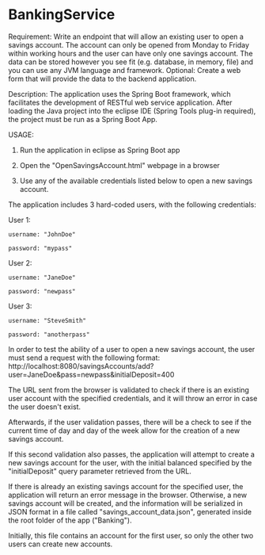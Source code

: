 # BankingService

Requirement:
Write an endpoint that will allow an existing user to open a savings account. The account can only be opened from Monday to Friday within working hours and the user can have only one savings account.
The data can be stored however you see fit (e.g. database, in memory, file) and you can use any JVM language and framework.
Optional: Create a web form that will provide the data to the backend application.

Description:
The application uses the Spring Boot framework, which facilitates the development of RESTful web service application.
After loading the Java project into the eclipse IDE (Spring Tools plug-in required), the project must be run as a Spring Boot App.

USAGE:

1. Run the application in eclipse as Spring Boot app

2. Open the "OpenSavingsAccount.html" webpage in a browser

3. Use any of the available credentials listed below to open a new savings account.  


The application includes 3 hard-coded users, with the following credentials:

User 1:

    username: "JohnDoe"
    
    password: "mypass"

User 2:

    username: "JaneDoe"
    
    password: "newpass"

User 3:

    username: "SteveSmith"
    
    password: "anotherpass"

In order to test the ability of a user to open a new savings account, the user must send a request with the following format:
http://localhost:8080/savingsAccounts/add?user=JaneDoe&pass=newpass&initialDeposit=400

The URL sent from the browser is validated to check if there is an existing user account with the specified credentials, and it will throw an error in case the user doesn't exist.

Afterwards, if the user validation passes, there will be a check to see if the current time of day and day of the week allow for the creation of a new savings account.

If this second validation also passes, the application will attempt to create a new savings account for the user, with the initial balanced specified by the "initialDeposit" query parameter retrieved from the URL.

If there is already an existing savings account for the specified user, the application will return an error message in the browser.
Otherwise, a new savings account will be created, and the information will be serialized in JSON format in a file called "savings_account_data.json", generated inside the root folder of the app ("Banking").

Initially, this file contains an account for the first user, so only the other two users can create new accounts. 
